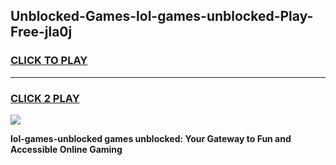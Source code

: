 
## Unblocked-Games-lol-games-unblocked-Play-Free-jla0j
<h3>
<a href="https://premium76.site?title=lol-games-unblocked&ref=19M">CLICK TO PLAY</a></h3>
<hr>

<h3>
<a href="https://premium76.site?title=lol-games-unblocked&ref=19M">CLICK 2 PLAY</a>
  
</h3>

<a href="https://premium76.site?title=lol-games-unblocked&ref=19M"><img src="https://clearcache.store/games.png"></a>


**lol-games-unblocked games unblocked: Your Gateway to Fun and Accessible Online Gaming**
